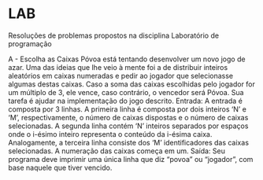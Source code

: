 # LAB
Resoluções de problemas propostos na disciplina Laboratório de programação


A - 
Escolha as Caixas
Póvoa está tentando desenvolver um novo jogo de azar. Uma das ideias que lhe veio à
mente foi a de distribuir inteiros aleatórios em caixas numeradas e pedir ao jogador que
selecionasse algumas destas caixas. Caso a soma das caixas escolhidas pelo jogador for
um múltiplo de 3, ele vence, caso contrário, o vencedor será Póvoa. Sua tarefa é ajudar
na implementação do jogo descrito.
Entrada:
A entrada é composta por 3 linhas. A primeira linha é composta por dois inteiros ‘N’ e ‘M’,
respectivamente, o número de caixas dispostas e o número de caixas selecionadas. A
segunda linha contém ‘N’ inteiros separados por espaços onde o i-ésimo inteiro
representa o conteúdo da i-ésima caixa. Analogamente, a terceira linha consiste dos ‘M’
identificadores das caixas selecionadas. A numeração das caixas começa em um.
Saída:
Seu programa deve imprimir uma única linha que diz “povoa” ou “jogador”, com base
naquele que tiver vencido.

